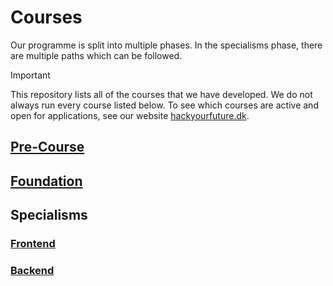 # Courses

Our programme is split into multiple phases. In the specialisms phase, there are multiple paths which can be followed.

> [!IMPORTANT]
> This repository lists all of the courses that we have developed. We do not always run every course listed below. To see which courses are active and open for applications, see our website [hackyourfuture.dk](https://hackyourfuture.dk).

## [Pre-Course](./pre-course/)

## [Foundation](./foundation/)

## Specialisms

### [Frontend](./frontend/)

### [Backend](./backend/)
